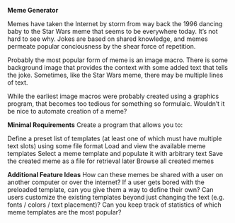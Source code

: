 **Meme Generator**

Memes have taken the Internet by storm from way back the 1996 dancing baby to the Star Wars meme that seems to be everywhere today. It’s not hard to see why. Jokes are based on shared knowledge, and memes permeate popular conciousness by the shear force of repetition.

Probably the most popular form of meme is an image macro. There is some background image that provides the context with some added text that tells the joke. Sometimes, like the Star Wars meme, there may be multiple lines of text.

While the earliest image macros were probably created using a graphics program, that becomes too tedious for something so formulaic. Wouldn’t it be nice to automate creation of a meme?

**Minimal Requirements**
Create a program that allows you to:

Define a preset list of templates (at least one of which must have multiple text slots) using some file format
Load and view the available meme templates
Select a meme template and populate it with arbitrary text
Save the created meme as a file for retrieval later
Browse all created memes

**Additional Feature Ideas**
How can these memes be shared with a user on another computer or over the internet?
If a user gets bored with the preloaded template, can you give them a way to define their own?
Can users customize the existing templates beyond just changing the text (e.g. fonts / colors / text placement)?
Can you keep track of statistics of which meme templates are the most popular?

